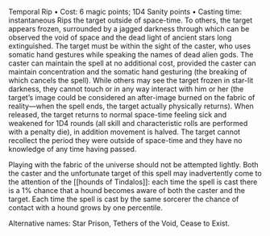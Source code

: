 Temporal Rip
• Cost:  6 magic points; 1D4 Sanity points
• Casting time: instantaneous
Rips the target outside of space-time. To others, the target  appears frozen, surrounded by a jagged darkness through which can be observed the void of space and the dead light of ancient stars long extinguished. The target must be within
the sight of the caster, who uses somatic hand gestures while speaking the names of dead alien gods. The caster can maintain the spell at no additional cost, provided the caster can maintain concentration and the somatic hand gesturing
(the breaking of which cancels the spell). While others may see the target frozen in star-lit darkness, they cannot touch or in any way interact with him or her (the target’s image could be considered an after-image burned on the fabric of reality—when the spell ends, the target actually physically returns).
When released, the target returns to normal space-time feeling sick and weakened for 1D4 rounds (all skill and characteristic rolls are performed with a penalty die), in addition movement is halved. The target cannot recollect the period they were outside of space-time and they have no knowledge of any time having passed.


Playing with the fabric of the universe should not be attempted lightly. Both the caster and the unfortunate target of this spell may inadvertently come to the attention of the
[[hounds of Tindalos]]: each time the spell is cast there is a 1% chance that a hound becomes aware of both the caster and the target. Each time the spell is cast by the same sorcerer the chance of contact with a hound grows by one percentile.

Alternative names: Star Prison, Tethers of the Void, Cease to Exist.